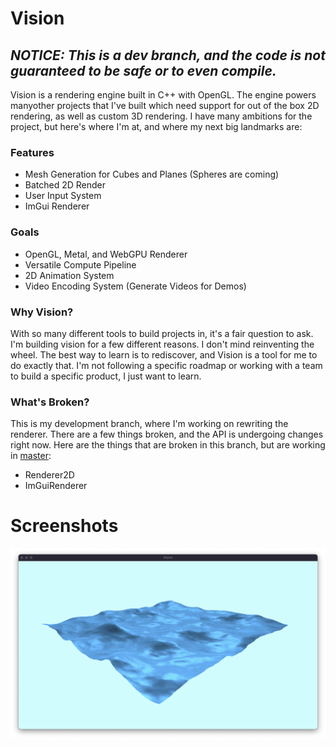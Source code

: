 # Vision

## *NOTICE: This is a dev branch, and the code is not guaranteed to be safe or to even compile.*

Vision is a rendering engine built in C++ with OpenGL. The engine powers manyother projects that I've built which need support for out of the box 2D rendering, as well as custom 3D rendering. I have many ambitions for the project, but here's where I'm at, and where my next big landmarks are:

### Features

* Mesh Generation for Cubes and Planes (Spheres are coming)
* Batched 2D Render
* User Input System
* ImGui Renderer

### Goals

* OpenGL, Metal, and WebGPU Renderer
* Versatile Compute Pipeline
* 2D Animation System
* Video Encoding System (Generate Videos for Demos)

### Why Vision?

With so many different tools to build projects in, it's a fair question to ask. I'm building vision for a few different reasons. I don't mind reinventing the wheel. The best way to learn is to rediscover, and Vision is a tool
for me to do exactly that. I'm not following a specific roadmap or working with a team to build a specific product, I
just want to learn.

### What's Broken?

This is my development branch, where I'm working on rewriting the renderer. There are a few things broken, and the API is undergoing changes right now. Here are the things that are broken in this branch, but are working in [master](https://github.com/james51332/vision):

* Renderer2D
* ImGuiRenderer

# Screenshots

![Waves and such](screenshots/waves.png)